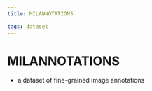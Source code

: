 ```yaml
---
title: MILANNOTATIONS

tags: dataset 
---
```


# MILANNOTATIONS
- a dataset of fine-grained image annotations


















































